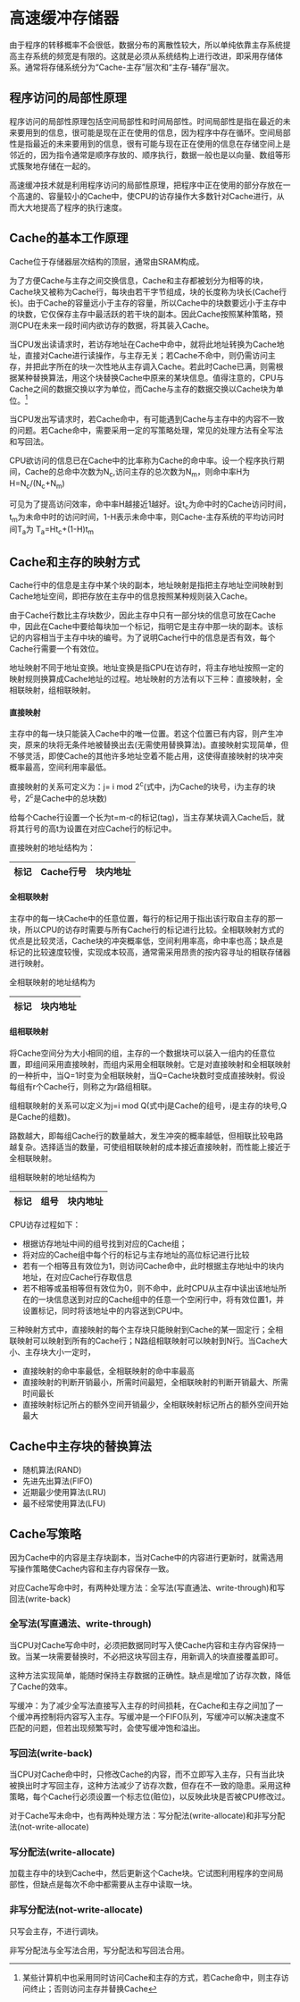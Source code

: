 # 高速缓冲存储器

由于程序的转移概率不会很低，数据分布的离散性较大，所以单纯依靠主存系统提高主存系统的频宽是有限的。这就是必须从系统结构上进行改进，即采用存储体系。通常将存储系统分为“Cache-主存”层次和“主存-辅存”层次。

## 程序访问的局部性原理

程序访问的局部性原理包括空间局部性和时间局部性。时间局部性是指在最近的未来要用到的信息，很可能是现在正在使用的信息，因为程序中存在循环。空间局部性是指最近的未来要用到的信息，很有可能与现在正在使用的信息在存储空间上是邻近的，因为指令通常是顺序存放的、顺序执行，数据一般也是以向量、数组等形式簇聚地存储在一起的。

高速缓冲技术就是利用程序访问的局部性原理，把程序中正在使用的部分存放在一个高速的、容量较小的Cache中，使CPU的访存操作大多数针对Cache进行，从而大大地提高了程序的执行速度。

## Cache的基本工作原理

Cache位于存储器层次结构的顶层，通常由SRAM构成。

为了方便Cache与主存之间交换信息，Cache和主存都被划分为相等的块，Cache块又被称为Cache行，每块由若干字节组成，块的长度称为块长(Cache行长)。由于Cache的容量远小于主存的容量，所以Cache中的块数要远小于主存中的块数，它仅保存主存中最活跃的若干块的副本。因此Cache按照某种策略，预测CPU在未来一段时间内欲访存的数据，将其装入Cache。

当CPU发出读请求时，若访存地址在Cache中命中，就将此地址转换为Cache地址，直接对Cache进行读操作，与主存无关；若Cache不命中，则仍需访问主存，并把此字所在的块一次性地从主存调入Cache。若此时Cache已满，则需根据某种替换算法，用这个块替换Cache中原来的某块信息。值得注意的，CPU与Cache之间的数据交换以字为单位，而Cache与主存的数据交换以Cache块为单位。[^注]

[^注]:某些计算机中也采用同时访问Cache和主存的方式，若Cache命中，则主存访问终止；否则访问主存并替换Cache

当CPU发出写请求时，若Cache命中，有可能遇到Cache与主存中的内容不一致的问题。若Cache命中，需要采用一定的写策略处理，常见的处理方法有全写法和写回法。

CPU欲访问的信息已在Cache中的比率称为Cache的命中率。设一个程序执行期间，Cache的总命中次数为N<sub>c</sub>,访问主存的总次数为N<sub>m</sub>，则命中率H为 H=N<sub>c</sub>/(N<sub>c</sub>+N<sub>m</sub>)

可见为了提高访问效率，命中率H越接近1越好。设t<sub>c</sub>为命中时的Cache访问时间，t<sub>m</sub>为未命中时的访问时间，1-H表示未命中率，则Cache-主存系统的平均访问时间T<sub>a</sub>为 T<sub>a</sub>=Ht<sub>c</sub>+(1-H)t<sub>m</sub>

## Cache和主存的映射方式

Cache行中的信息是主存中某个块的副本，地址映射是指把主存地址空间映射到Cache地址空间，即把存放在主存中的信息按照某种规则装入Cache。

由于Cache行数比主存块数少，因此主存中只有一部分块的信息可放在Cache中，因此在Cache中要给每块加一个标记，指明它是主存中那一块的副本。该标记的内容相当于主存中块的编号。为了说明Cache行中的信息是否有效，每个Cache行需要一个有效位。

地址映射不同于地址变换。地址变换是指CPU在访存时，将主存地址按照一定的映射规则换算成Cache地址的过程。地址映射的方法有以下三种：直接映射，全相联映射，组相联映射。

#### 直接映射

主存中的每一块只能装入Cache中的唯一位置。若这个位置已有内容，则产生冲突，原来的块将无条件地被替换出去(无需使用替换算法)。直接映射实现简单，但不够灵活，即使Cache的其他许多地址空着不能占用，这使得直接映射的块冲突概率最高，空间利用率最低。

直接映射的关系可定义为：j= i  mod 2<sup>c</sup>(式中，j为Cache的块号，i为主存的块号，2<SUP>c</SUP>是Cache中的总块数)

给每个Cache行设置一个长为t=m-c的标记(tag)，当主存某块调入Cache后，就将其行号的高t为设置在对应Cache行的标记中。

直接映射的地址结构为：

| 标记 | Cache行号 | 块内地址 |
| ---- | --------- | -------- |

#### 全相联映射

主存中的每一块Cache中的任意位置，每行的标记用于指出该行取自主存的那一块，所以CPU的访存时需要与所有Cache行的标记进行比较。全相联映射方式的优点是比较灵活，Cache块的冲突概率低，空间利用率高，命中率也高；缺点是标记的比较速度较慢，实现成本较高，通常需采用昂贵的按内容寻址的相联存储器进行映射。

全相联映射的地址结构为

| 标记 | 块内地址 |
| ---- | -------- |

#### 组相联映射

将Cache空间分为大小相同的组，主存的一个数据块可以装入一组内的任意位置，即组间采用直接映射，而组内采用全相联映射。它是对直接映射和全相联映射的一种折中，当Q=1时变为全相联映射，当Q=Cache块数时变成直接映射。假设每组有r个Cache行，则称之为r路组相联。

组相联映射的关系可以定义为j=i mod Q(式中j是Cache的组号，i是主存的块号,Q是Cache的组数)。

路数越大，即每组Cache行的数量越大，发生冲突的概率越低，但相联比较电路越复杂。选择适当的数量，可使组相联映射的成本接近直接映射，而性能上接近于全相联映射。

组相联映射的地址结构为

| 标记 | 组号 | 块内地址 |
| ---- | ---- | -------- |

CPU访存过程如下：

+ 根据访存地址中间的组号找到对应的Cache组；
+ 将对应的Cache组中每个行的标记与主存地址的高位标记进行比较
+ 若有一个相等且有效位为1，则访问Cache命中，此时根据主存地址中的块内地址，在对应Cache行存取信息
+ 若不相等或虽相等但有效位为0，则不命中，此时CPU从主存中读出该地址所在的一块信息送到对应的Cache组中的任意一个空闲行中，将有效位置1，并设置标记，同时将该地址中的内容送到CPU中。

三种映射方式中，直接映射的每个主存块只能映射到Cache的某一固定行；全相联映射可以映射到所有的Cache行；N路组相联映射可以映射到N行。当Cache大小、主存块大小一定时，

+ 直接映射的命中率最低，全相联映射的命中率最高
+ 直接映射的判断开销最小，所需时间最短，全相联映射的判断开销最大、所需时间最长
+ 直接映射标记所占的额外空间开销最少，全相联映射标记所占的额外空间开始最大

## Cache中主存块的替换算法

+ 随机算法(RAND)
+ 先进先出算法(FIFO)
+ 近期最少使用算法(LRU)
+ 最不经常使用算法(LFU)

## Cache写策略

因为Cache中的内容是主存块副本，当对Cache中的内容进行更新时，就需选用写操作策略使Cache内容和主存内容保存一致。

对应Cache写命中时，有两种处理方法：全写法(写直通法、write-through)和写回法(write-back)

### 全写法(写直通法、write-through)

当CPU对Cache写命中时，必须把数据同时写入使Cache内容和主存内容保持一致。当某一块需要替换时，不必把这块写回主存，用新调入的块直接覆盖即可。

这种方法实现简单，能随时保持主存数据的正确性。缺点是增加了访存次数，降低了Cache的效率。

写缓冲：为了减少全写法直接写入主存的时间损耗，在Cache和主存之间加了一个缓冲再控制将内容写入主存。写缓冲是一个FIFO队列，写缓冲可以解决速度不匹配的问题，但若出现频繁写时，会使写缓冲饱和溢出。

### 写回法(write-back)

当CPU对Cache命中时，只修改Cache的内容，而不立即写入主存，只有当此块被换出时才写回主存，这种方法减少了访存次数，但存在不一致的隐患。采用这种策略，每个Cache行必须设置一个标志位(赃位)，以反映此块是否被CPU修改过。

对于Cache写未命中，也有两种处理方法：写分配法(write-allocate)和非写分配法(not-write-allocate)

### 写分配法(write-allocate)

加载主存中的块到Cache中，然后更新这个Cache块。它试图利用程序的空间局部性，但缺点是每次不命中都需要从主存中读取一块。

### 非写分配法(not-write-allocate)

只写会主存，不进行调块。

非写分配法与全写法合用，写分配法和写回法合用。





































































